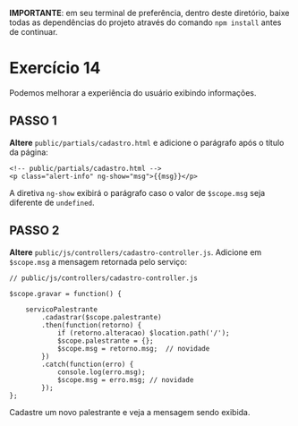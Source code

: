 **IMPORTANTE**: em seu terminal de preferência, dentro deste diretório, baixe todas as dependências do projeto através do comando `npm install` antes de continuar.

# Exercício 14

Podemos melhorar a experiência do usuário exibindo informações.

## PASSO 1
**Altere** `public/partials/cadastro.html` e adicione o parágrafo 
após o título da página:
```
<!-- public/partials/cadastro.html -->
<p class="alert-info" ng-show="msg">{{msg}}</p>
```

A diretiva `ng-show` exibirá o parágrafo caso o valor de `$scope.msg` seja diferente de `undefined`.

## PASSO 2

**Altere** `public/js/controllers/cadastro-controller.js`. Adicione em `$scope.msg` a mensagem retornada pelo serviço:

```
// public/js/controllers/cadastro-controller.js

$scope.gravar = function() {

    servicoPalestrante
        .cadastrar($scope.palestrante)
        .then(function(retorno) {
            if (retorno.alteracao) $location.path('/');
            $scope.palestrante = {};
            $scope.msg = retorno.msg;  // novidade             
        })
        .catch(function(erro) {
            console.log(erro.msg);
            $scope.msg = erro.msg; // novidade
        }); 
};
```

Cadastre um novo palestrante e veja a mensagem sendo exibida.

